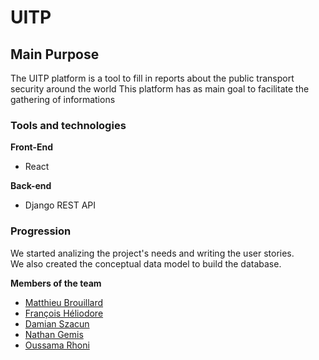 # UITP 

## Main Purpose
The UITP platform is a tool to fill in reports about the public transport security around the world
This platform has as main goal to facilitate the gathering of informations
### Tools and technologies

**Front-End**
* React  

**Back-end**
* Django REST API

### Progression
We started analizing the project's needs and writing the user stories.  
We also created the conceptual data model to build the database.  

**Members of the team**
* [Matthieu Brouillard](https://github.com/brrrouillard)
* [François Héliodore](https://github.com/louis878)
* [Damian Szacun](https://github.com/damianszn)
* [Nathan Gemis](https://github.com/nathangemis)
* [Oussama Rhoni](https://github.com/oussrh)

